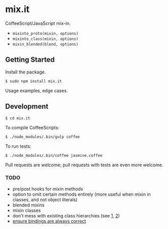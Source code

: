 # mix.it

CoffeeScript/JavaScript mix-in.

* `mixinto_proto(mixin, options)`
* `mixinto_class(mixin, options)`
* `mixin_blended(blend, options)`

## Getting Started ##

Install the package.

    $ sudo npm install mix.it
    
Usage examples, edge cases.
    
## Development ##

    $ cd mix.it

To compile CoffeeScripts:

    $ ./node_modules/.bin/gulp coffee
    
To run tests:
    
    $ ./node_modules/.bin/coffee jasmine.coffee
    
Pull requests are welcome; pull requests with tests are even more welcome.


### TODO ###

* pre/post hooks for mixin methods
* option to omit certain methods entirely (more useful when mixin in classes, and not object literals)
* blended mixins
* mixin classes
* don't mess with existing class hierarchies (see [1](https://github.com/dentafrice/coffeescript-mixins/issues/1), [2](https://github.com/dentafrice/coffeescript-mixins/issues/2))
* [ensure bindings are always correct](https://github.com/dentafrice/coffeescript-mixins/issues/3)
